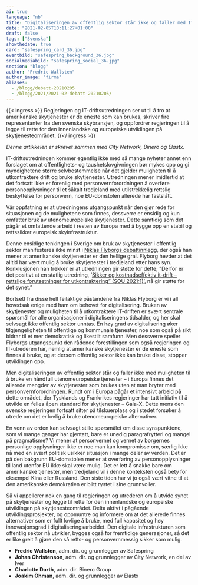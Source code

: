 ```yaml
---
ai: true
language: "nb"
title: "Digitaliseringen av offentlig sektor står ikke og faller med IT-driftsutredningen"
date: "2021-02-05T10:11:27+01:00"
draft: false
tags: ["Svenska"]
showthedate: true
card: "safespring_card_36.jpg"
eventbild: "safespring_background_36.jpg"
socialmediabild: "safespring_social_36.jpg"
section: "blogg"
author: "Fredric Wallsten"
author_image: "firma"
aliases:
  - /blogg/debatt-20210205
  - /blogg/2021/2021-02-debatt-20210205/
---
```

{{< ingress >}}
Regjeringen og IT-driftsutredningen ser ut til å tro at amerikanske skytjenester er de eneste som kan brukes, skriver fire representanter fra den svenske skybransjen, og oppfordrer regjeringen til å legge til rette for den innenlandske og europeiske utviklingen på skytjenesteområdet.
{{</ ingress >}}

_Denne artikkelen er skrevet sammen med City Network, Binero og Elastx._

IT-driftsutredningen kommer egentlig ikke med så mange nyheter annet enn forslaget om at offentlighets- og taushetslovgivningen bør mykes opp og gi myndighetene større selvbestemmelse når det gjelder muligheten til å utkontraktere drift og bruke skytjenester. Utredningen mener imidlertid at det fortsatt ikke er forenlig med personvernforordningen å overføre personopplysninger til et såkalt tredjeland med utilstrekkelig rettslig beskyttelse for personvern, noe EU-domstolen allerede har fastslått.

Vår oppfatning er at utredningens utgangspunkt når den gjør rede for situasjonen og de mulighetene som finnes, dessverre er ensidig og kun omfatter bruk av utenomeuropeiske skytjenester. Dette samtidig som det pågår et omfattende arbeid i resten av Europa med å bygge opp en stabil og rettssikker europeisk skyinfrastruktur.

Denne ensidige tenkingen i Sverige om bruk av skytjenester i offentlig sektor manifesteres ikke minst i [Niklas Flyborgs debattinnlegg](https://computersweden.idg.se/2.2683/1.746046/molnutredningen-lagstiftning), der også han mener at amerikanske skytjenester er den hellige gral. Flyborg hevder at det alltid har vært mulig å bruke skytjenester i tredjeland etter hans syn. Konklusjonen han trekker er at utredningen gir støtte for dette; ”Derfor er det positivt at en statlig utredning, ’[Sikker og kostnadseffektiv it-drift – rettslige forutsetninger for utkontraktering” (SOU 2021:1)](https://www.regeringen.se/rattsliga-dokument/statens-offentliga-utredningar/2021/01/sou-20211/)’, nå gir støtte for det synet.”

Bortsett fra disse helt feilaktige påstandene fra Niklas Flyborg er vi i all hovedsak enige med ham om behovet for digitalisering. Bruken av skytjenester og muligheten til å utkontraktere IT-driften er svært sentrale spørsmål for alle organisasjoner i digitaliseringens tidsalder, og her skal selvsagt ikke offentlig sektor unntas. En høy grad av digitalisering øker tilgjengeligheten til offentlige og kommunale tjenester, noe som også på sikt bidrar til et mer demokratisk og likestilt samfunn. Men dessverre speiler Flyborgs utgangspunkt den rådende forestillingen som også regjeringen og IT-utrederen har, nemlig at amerikanske skytjenester er de eneste som finnes å bruke, og at dersom offentlig sektor ikke kan bruke disse, stopper utviklingen opp.

Men digitaliseringen av offentlig sektor står og faller ikke med muligheten til å bruke en håndfull utenomeuropeiske tjenester – i Europa finnes det allerede mengder av skytjenester som brukes uten at man bryter med personvernforordningen. Rundt om i Europa pågår et intensivt arbeid på dette området, der Tysklands og Frankrikes regjeringer har tatt initiativ til å utvikle en felles åpen standard for skytjenester – Gaia-X. Dette mens den svenske regjeringen fortsatt sitter på tilskuerplass og i stedet forsøker å utrede om det er lovlig å bruke utenomeuropeiske alternativer.

En venn av orden kan selvsagt stille spørsmålet om disse synspunktene, som vi mange ganger har gjentatt, bare er unødig paragrafrytteri og mangel på pragmatisme? Vi mener at personvernet og vernet av borgernes personlige opplysninger ikke er noe man kan kompromisse om, særlig ikke nå med en svært politisk usikker situasjon i mange deler av verden. Det er på den bakgrunn EU-domstolen mener at overføring av personopplysninger til land utenfor EU ikke skal være mulig. Det er lett å snakke bare om amerikanske tjenester, men tredjeland vil i denne konteksten også bety for eksempel Kina eller Russland. Den siste tiden har vi jo også vært vitne til at den amerikanske demokratien er blitt rystet i sine grunnvoller.

Så vi appellerer nok en gang til regjeringen og utrederen om å utvide synet på skytjenester og legge til rette for den innenlandske og europeiske utviklingen på skytjenesteområdet. Delta aktivt i pågående utviklingsprosjekter, og oppmuntre og informere om at det allerede finnes alternativer som er fullt lovlige å bruke, med full kapasitet og høy innovasjonsgrad i digitaliseringsarbeidet. Den digitale infrastrukturen som offentlig sektor nå utvikler, bygges også for fremtidige generasjoner, så det er like greit å gjøre den så retts- og personvernmessig sikker som mulig.

- **Fredric Wallsten**, adm. dir. og grunnlegger av Safespring
- **Johan Christenson**, adm. dir. og grunnlegger av City Network, en del av Iver
- **Charlotte Darth**, adm. dir. Binero Group
- **Joakim Öhman**, adm. dir. og grunnlegger av Elastx